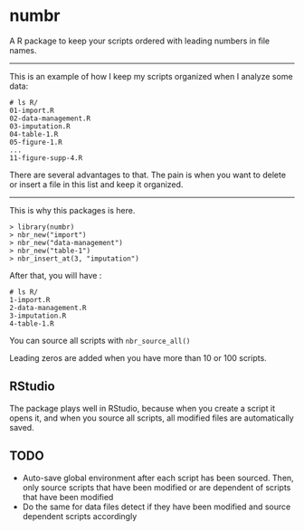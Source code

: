 # numbr
A R package to keep your scripts ordered with leading numbers in file names.
_____

This is an example of how I keep my scripts organized when I analyze some data:

```
# ls R/
01-import.R
02-data-management.R
03-imputation.R
04-table-1.R
05-figure-1.R
...
11-figure-supp-4.R
```

There are several advantages to that. The pain is when you want to delete or insert a file in this list and keep it organized.
_____

This is why this packages is here.


```
> library(numbr)
> nbr_new("import")
> nbr_new("data-management")
> nbr_new("table-1")
> nbr_insert_at(3, "imputation")
```
After that, you will have :
```
# ls R/
1-import.R
2-data-management.R
3-imputation.R
4-table-1.R
```

You can source all scripts with `nbr_source_all()`

Leading zeros are added when you have more than 10 or 100 scripts.

## RStudio

The package plays well in RStudio, because when you create a script it opens it, and when you source all scripts, all modified files are automatically saved. 

## TODO

+ Auto-save global environment after each script has been sourced. Then, only 
source scripts that have been modified or are dependent of scripts that have
been modified
+ Do the same for data files detect if they have been modified and source
dependent scripts accordingly
